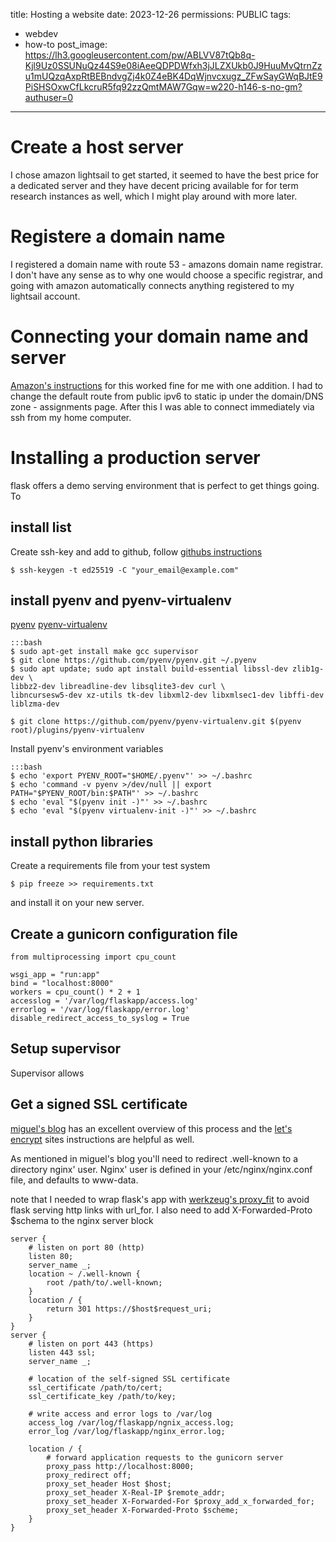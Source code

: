 title: Hosting a website
date: 2023-12-26
permissions: PUBLIC
tags:
 - webdev
 - how-to
post_image: https://lh3.googleusercontent.com/pw/ABLVV87tQb8q-Kjl9Uz0SSUNuQz44S9e08iAeeQDPDWfxh3jJLZXUkb0J9HuuMvQtrnZzu1mUQzqAxpRtBEBndvgZj4k0Z4eBK4DqWjnvcxugz_ZFwSayGWqBJtE9PiSHSOxwCfLkcruR5fq92zzQmtMAW7Gqw=w220-h146-s-no-gm?authuser=0

---


# Create a host server
I chose amazon lightsail to get started, it seemed to have the best price for a dedicated server and they have decent pricing available for for term research instances as well, which I might play around with more later. 


# Registere a domain name
I registered a domain name with route 53 - amazons domain name registrar. I don't have any sense as to why one would choose a specific registrar, and going with amazon automatically connects anything registered to my lightsail account. 

# Connecting your domain name and server

[Amazon's instructions](https://lightsail.aws.amazon.com/ls/docs/en_us/articles/amazon-lightsail-routing-to-instance) for this worked fine for me with one addition. I had to change the default route from public ipv6 to static ip under the domain/DNS zone - assignments page. After this I was able to connect immediately via ssh from my home computer.


# Installing a production server

flask offers a demo serving environment that is perfect to get things going. To 



## install list


 
Create ssh-key and add to github, follow [githubs instructions](https://docs.github.com/en/authentication/connecting-to-github-with-ssh/generating-a-new-ssh-key-and-adding-it-to-the-ssh-agent)

	$ ssh-keygen -t ed25519 -C "your_email@example.com"



## install pyenv and pyenv-virtualenv


[pyenv](https://github.com/pyenv/pyenv)
[pyenv-virtualenv](https://github.com/pyenv/pyenv-virtualenv)



 	:::bash 
 	$ sudo apt-get install make gcc supervisor
 	$ git clone https://github.com/pyenv/pyenv.git ~/.pyenv
 	$ sudo apt update; sudo apt install build-essential libssl-dev zlib1g-dev \
	libbz2-dev libreadline-dev libsqlite3-dev curl \
	libncursesw5-dev xz-utils tk-dev libxml2-dev libxmlsec1-dev libffi-dev liblzma-dev

	$ git clone https://github.com/pyenv/pyenv-virtualenv.git $(pyenv root)/plugins/pyenv-virtualenv


Install pyenv's environment variables


	:::bash
	$ echo 'export PYENV_ROOT="$HOME/.pyenv"' >> ~/.bashrc
	$ echo 'command -v pyenv >/dev/null || export PATH="$PYENV_ROOT/bin:$PATH"' >> ~/.bashrc
	$ echo 'eval "$(pyenv init -)"' >> ~/.bashrc
	$ echo 'eval "$(pyenv virtualenv-init -)"' >> ~/.bashrc


## install python libraries

Create a requirements file from your test system

	$ pip freeze >> requirements.txt

and install it on your new server.


## Create a gunicorn configuration file

	from multiprocessing import cpu_count

	wsgi_app = "run:app"
	bind = "localhost:8000"
	workers = cpu_count() * 2 + 1
	accesslog = '/var/log/flaskapp/access.log'
	errorlog = '/var/log/flaskapp/error.log'
	disable_redirect_access_to_syslog = True

## Setup supervisor

Supervisor allows 


## Get a signed SSL certificate

[miguel's blog](https://blog.miguelgrinberg.com/post/running-your-flask-application-over-https) has an excellent overview of this process and the [let's encrypt](https://certbot.eff.org/instructions?ws=webproduct&os=windows) sites instructions are helpful as well. 

As mentioned in miguel's blog you'll need to redirect .well-known to a directory nginx' user. Nginx' user is defined in your /etc/nginx/nginx.conf file, and defaults to www-data. 

note that I needed to wrap flask's app with [werkzeug's proxy_fit](https://werkzeug.palletsprojects.com/en/2.3.x/middleware/proxy_fix/) to avoid flask serving http links with url_for. I also need to add X-Forwarded-Proto $schema to the nginx server block

	server {
	    # listen on port 80 (http)
	    listen 80;
	    server_name _;
	    location ~ /.well-known {
	        root /path/to/.well-known;
	    }
	    location / {
	        return 301 https://$host$request_uri;
	    }
	}
	server {
	    # listen on port 443 (https)
	    listen 443 ssl;
	    server_name _;

	    # location of the self-signed SSL certificate
	    ssl_certificate /path/to/cert;
	    ssl_certificate_key /path/to/key;

	    # write access and error logs to /var/log
	    access_log /var/log/flaskapp/ngnix_access.log;
	    error_log /var/log/flaskapp/nginx_error.log;

	    location / {
	        # forward application requests to the gunicorn server
	        proxy_pass http://localhost:8000;
	        proxy_redirect off;
	        proxy_set_header Host $host;
	        proxy_set_header X-Real-IP $remote_addr;
	        proxy_set_header X-Forwarded-For $proxy_add_x_forwarded_for;
	        proxy_set_header X-Forwarded-Proto $scheme;
	    }
	}




